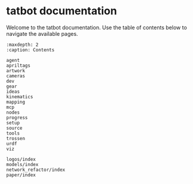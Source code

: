 # tatbot documentation

Welcome to the tatbot documentation. Use the table of contents below to navigate the available pages.

```{toctree}
:maxdepth: 2
:caption: Contents

agent
apriltags
artwork
cameras
dev
gear
ideas
kinematics
mapping
mcp
nodes
progress
setup
source
tools
trossen
urdf
viz

logos/index
models/index
network_refactor/index
paper/index
```


